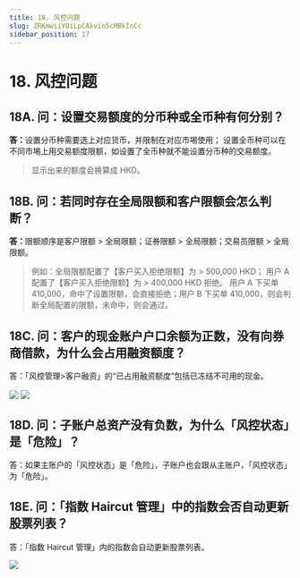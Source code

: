 ```yaml
---
title: 18. 风控问题
slug: ZRKmwiiYDiLpCAkvio5cMBkInCc
sidebar_position: 17
---
```



# 18. 风控问题

## 18A. 问：设置交易额度的分币种或全币种有何分别？

<b>答：</b>设置分币种需要选上对应货币，并限制在对应市埸使用；
设置全币种可以在不同市埸上用交易额度限额，如设置了全币种就不能设置分币种的交易额度。

> 显示出来的额度会换算成 HKD。

## 18B. 问：若同时存在全局限额和客户限额会怎么判断？

<b>答：</b>限额顺序是客户限额 &gt; 全局限额；证券限额 &gt; 全局限额；交易员限额 &gt; 全局限额。

> 例如：全局限额配置了【客户买入拒绝限额】为 &gt; 500,000 HKD；
>            用户 A 配置了【客户买入拒绝限额】为 &gt; 400,000 HKD 拒绝。
> 用户 A 下买单 410,000，命中了设置限额，会直接拒绝；用户 B 下买单 410,000，则会判断全局配置的限额，未命中，则会通过。

## 18C. 问：客户的现金账户户口余额为正数，没有向券商借款，为什么会占用融资额度？

答：「风控管理&gt;客户融资」的“已占用融资额度”包括已冻结不可用的现金。

<img src="/assets/GEBcbfofqo9LtYxmTRlcRsUZn7d.png" src-width="2828" src-height="1346" align="center"/>

<img src="/assets/EkMQbDjSZoN6zLxUb3Rc3XVLnNc.png" src-width="2856" src-height="1602" align="center"/>

## 18D. 问：子账户总资产没有负数，为什么「风控状态」是「危险」？

答：如果主账户的「风控状态」是「危险」，子账户也会跟从主账户，「风控状态」为「危险」。

## 18E. 问：「指数 Haircut 管理」中的指数会否自动更新股票列表？

答：「指数 Haircut 管理」内的指数会自动更新股票列表。

<img src="/assets/SUzUbaMKEoQuvcxZ1WYc5A1TnFe.png" src-width="2858" src-height="1298" align="center"/>

